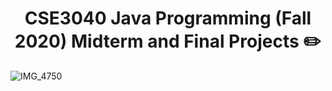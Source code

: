 # <h1 align='center'> CSE3040 Java Programming (Fall 2020) Midterm and Final Projects :pencil2:

![IMG_4750](https://user-images.githubusercontent.com/73013239/105453097-ddd3fb00-5cc2-11eb-9032-03afacdbc2bf.GIF)
